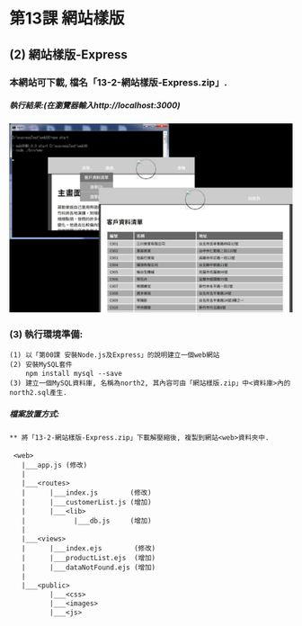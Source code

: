# 第13課 網站樣版


## (2) 網站樣版-Express

### 本網站可下載, 檔名「13-2-網站樣版-Express.zip」.


##### 執行結果:(在瀏覽器輸入http://localhost:3000)
![GitHub Logo](/images/results13-2.jpg)


### (3) 執行環境準備:
```
(1) 以「第00課 安裝Node.js及Express」的說明建立一個web網站
(2) 安裝MySQL套件
    npm install mysql --save
(3) 建立一個MySQL資料庫, 名稱為north2, 其內容可由「網站樣版.zip」中<資料庫>內的north2.sql產生.
```


##### 檔案放置方式:
```
** 將「13-2-網站樣版-Express.zip」下載解壓縮後, 複製到網站<web>資料夾中.

 <web>
   |___app.js (修改)
   |
   |___<routes>
   |      |___index.js        (修改) 
   |      |___customerList.js (增加)
   |      |___<lib>
   |            |___db.js     (增加)
   |
   |___<views>
   |      |___index.ejs        (修改)   
   |      |___productList.ejs  (增加)
   |      |___dataNotFound.ejs (增加)   
   |
   |___<public>
          |___<css>
          |___<images>
          |___<js>
```
